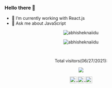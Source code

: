 ### Hello there 👋

- 🔭 I’m currently working with React.js
- 💬 Ask me about JavaScript



<p align="center"> <img src="https://github-readme-stats.vercel.app/api?username=FelipeSSac&show_icons=true&theme=gotham" alt="abhisheknaiidu" /> </p>
<p align="center"> <img src="https://github.com/FelipeSSac/github-readme-stats" alt="abhisheknaiidu" /> </p>
<br />
<p align="center"> Total visitors(06/27/2021): </p>
<p align="center"> <img src="https://profile-counter.glitch.me/FelipeSSac/count.svg" /></p>
<p align="center">
  <a align="center" href="https://twitter.com/F_li__">
    <img align="center" alt="Felipes's Twitter" width="22px" src="https://raw.githubusercontent.com/peterthehan/peterthehan/master/assets/twitter.svg" />
  </a>
  <a align="center" href="https://www.linkedin.com/in/felipessac/">
    <img align="center" alt="Felipes's LinkedIN" width="22px" src="https://raw.githubusercontent.com/peterthehan/peterthehan/master/assets/linkedin.svg" />
  </a>
  <a href="https://open.spotify.com/user/12166123243">
    <img align="center" alt="Felipes's Spotify" width="22px" src="https://raw.githubusercontent.com/peterthehan/peterthehan/master/assets/spotify.svg" />
  </a>
</p>
